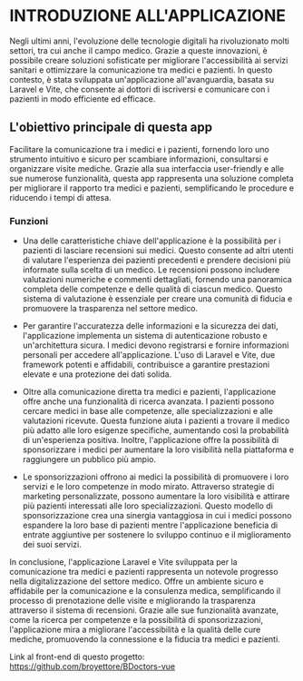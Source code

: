 # INTRODUZIONE ALL'APPLICAZIONE

Negli ultimi anni, l'evoluzione delle tecnologie digitali ha rivoluzionato molti settori, tra cui anche il campo medico. Grazie a queste innovazioni, è possibile creare soluzioni sofisticate per migliorare l'accessibilità ai servizi sanitari e ottimizzare la comunicazione tra medici e pazienti. In questo contesto, è stata sviluppata un'applicazione all'avanguardia, basata su Laravel e Vite, che consente ai dottori di iscriversi e comunicare con i pazienti in modo efficiente ed efficace.

## L'obiettivo principale di questa app

Facilitare la comunicazione tra i medici e i pazienti, fornendo loro uno strumento intuitivo e sicuro per scambiare informazioni, consultarsi e organizzare visite mediche. Grazie alla sua interfaccia user-friendly e alle sue numerose funzionalità, questa app rappresenta una soluzione completa per migliorare il rapporto tra medici e pazienti, semplificando le procedure e riducendo i tempi di attesa.


### Funzioni

* Una delle caratteristiche chiave dell'applicazione è la possibilità per i pazienti di lasciare recensioni sui medici. Questo consente ad altri utenti di valutare l'esperienza dei pazienti precedenti e prendere decisioni più informate sulla scelta di un medico. Le recensioni possono includere valutazioni numeriche e commenti dettagliati, fornendo una panoramica completa delle competenze e delle qualità di ciascun medico. Questo sistema di valutazione è essenziale per creare una comunità di fiducia e promuovere la trasparenza nel settore medico.

* Per garantire l'accuratezza delle informazioni e la sicurezza dei dati, l'applicazione implementa un sistema di autenticazione robusto e un'architettura sicura. I medici devono registrarsi e fornire informazioni personali per accedere all'applicazione. L'uso di Laravel e Vite, due framework potenti e affidabili, contribuisce a garantire prestazioni elevate e una protezione dei dati solida.

* Oltre alla comunicazione diretta tra medici e pazienti, l'applicazione offre anche una funzionalità di ricerca avanzata. I pazienti possono cercare medici in base alle competenze, alle specializzazioni e alle valutazioni ricevute. Questa funzione aiuta i pazienti a trovare il medico più adatto alle loro esigenze specifiche, aumentando così la probabilità di un'esperienza positiva. Inoltre, l'applicazione offre la possibilità di sponsorizzare i medici per aumentare la loro visibilità nella piattaforma e raggiungere un pubblico più ampio.

* Le sponsorizzazioni offrono ai medici la possibilità di promuovere i loro servizi e le loro competenze in modo mirato. Attraverso strategie di marketing personalizzate, possono aumentare la loro visibilità e attirare più pazienti interessati alle loro specializzazioni. Questo modello di sponsorizzazione crea una sinergia vantaggiosa in cui i medici possono espandere la loro base di pazienti mentre l'applicazione beneficia di entrate aggiuntive per sostenere lo sviluppo continuo e il miglioramento dei suoi servizi.

In conclusione, l'applicazione Laravel e Vite sviluppata per la comunicazione tra medici e pazienti rappresenta un notevole progresso nella digitalizzazione del settore medico. Offre un ambiente sicuro e affidabile per la comunicazione e la consulenza medica, semplificando il processo di prenotazione delle visite e migliorando la trasparenza attraverso il sistema di recensioni. Grazie alle sue funzionalità avanzate, come la ricerca per competenze e la possibilità di sponsorizzazioni, l'applicazione mira a migliorare l'accessibilità e la qualità delle cure mediche, promuovendo la connessione e la fiducia tra medici e pazienti.

Link al front-end di questo progetto: https://github.com/broyettore/BDoctors-vue
